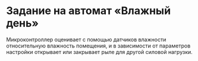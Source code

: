 # Задание на автомат «Влажный день»  

Микроконтроллер оценивает с помощью датчиков влажности относительную влажность помещения, и в зависимости от параметров настройки открывает или закрывает рыле для другой силовой нагрузки.

